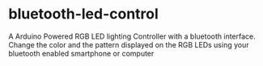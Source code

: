 bluetooth-led-control
=====================

A Arduino Powered RGB LED lighting Controller with a bluetooth interface. Change the color and the pattern displayed on the RGB LEDs using your bluetooth enabled smartphone or computer